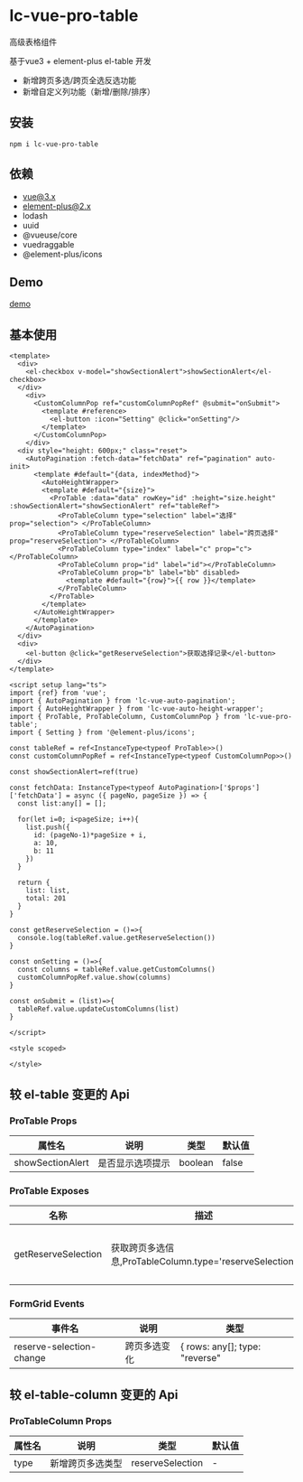 # lc-vue-pro-table

高级表格组件

基于vue3 + element-plus el-table 开发

- 新增跨页多选/跨页全选反选功能
- 新增自定义列功能（新增/删除/排序）

## 安装

```
npm i lc-vue-pro-table
```

## 依赖

- vue@3.x
- element-plus@2.x
- lodash
- uuid
- @vueuse/core
- vuedraggable
- @element-plus/icons

## Demo

[demo](https://unpkg.com/lc-vue-pro-table/docs/.vitepress/dist/index.html)

## 基本使用

```vue
<template>
  <div>
    <el-checkbox v-model="showSectionAlert">showSectionAlert</el-checkbox>
  </div>
    <div>
      <CustomColumnPop ref="customColumnPopRef" @submit="onSubmit">
        <template #reference>
          <el-button :icon="Setting" @click="onSetting"/>
        </template>
      </CustomColumnPop>
    </div>
  <div style="height: 600px;" class="reset">
    <AutoPagination :fetch-data="fetchData" ref="pagination" auto-init>
      <template #default="{data, indexMethod}">
        <AutoHeightWrapper>
        <template #default="{size}">
          <ProTable :data="data" rowKey="id" :height="size.height" :showSectionAlert="showSectionAlert" ref="tableRef">
            <ProTableColumn type="selection" label="选择" prop="selection"> </ProTableColumn>
            <ProTableColumn type="reserveSelection" label="跨页选择" prop="reserveSelection"> </ProTableColumn>
            <ProTableColumn type="index" label="c" prop="c"></ProTableColumn>
            <ProTableColumn prop="id" label="id"></ProTableColumn>
            <ProTableColumn prop="b" label="bb" disabled>
              <template #default="{row}">{{ row }}</template>
            </ProTableColumn>
          </ProTable>
        </template>
      </AutoHeightWrapper>  
      </template>
    </AutoPagination>
  </div>
  <div>
    <el-button @click="getReserveSelection">获取选择记录</el-button>
  </div>
</template>

<script setup lang="ts">
import {ref} from 'vue';
import { AutoPagination } from 'lc-vue-auto-pagination';
import { AutoHeightWrapper } from 'lc-vue-auto-height-wrapper';
import { ProTable, ProTableColumn, CustomColumnPop } from 'lc-vue-pro-table';
import { Setting } from '@element-plus/icons';

const tableRef = ref<InstanceType<typeof ProTable>>()
const customColumnPopRef = ref<InstanceType<typeof CustomColumnPop>>()

const showSectionAlert=ref(true)

const fetchData: InstanceType<typeof AutoPagination>['$props']['fetchData'] = async ({ pageNo, pageSize }) => {
  const list:any[] = [];

  for(let i=0; i<pageSize; i++){
    list.push({
      id: (pageNo-1)*pageSize + i,
      a: 10,
      b: 11
    })
  }

  return {
    list: list,
    total: 201
  }
}

const getReserveSelection = ()=>{
  console.log(tableRef.value.getReserveSelection())
}

const onSetting = ()=>{
  const columns = tableRef.value.getCustomColumns()
  customColumnPopRef.value.show(columns)
}

const onSubmit = (list)=>{
  tableRef.value.updateCustomColumns(list)
}

</script>

<style scoped>

</style>
```

## 较 el-table 变更的 Api

### ProTable Props

| 属性名 | 说明 | 类型 | 默认值 |
| ---- | ---- | ---- | ---- |
| showSectionAlert | 是否显示选项提示 | boolean | false |

### ProTable Exposes

| 名称 | 描述 | 类型 |
| ---- | ---- | ---- |
| getReserveSelection | 获取跨页多选信息,ProTableColumn.type='reserveSelection' | () => \{ rows: any[]; type: "reverse" | "positive"; \} |

### FormGrid Events

| 事件名 | 说明 | 类型 |
| ---- | ---- | ---- |
| reserve-selection-change | 跨页多选变化 | \{ rows: any[]; type: "reverse" | "positive"; \} |


## 较 el-table-column 变更的 Api

### ProTableColumn Props

| 属性名 | 说明 | 类型 | 默认值 |
| ---- | ---- | ---- | ---- |
| type | 新增跨页多选类型 | reserveSelection | - |
